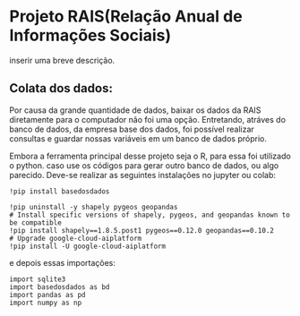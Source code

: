 # Projeto RAIS(Relação Anual de Informações Sociais)

inserir uma breve descrição.

## Colata dos dados:

Por causa da grande quantidade de dados, baixar os dados da RAIS diretamente para o computador não
foi uma opção. Entretando, atráves do banco de dados, da empresa base dos dados, foi possível realizar
consultas e guardar nossas variáveis em um banco de dados próprio.

Embora a ferramenta principal desse projeto seja o R, para essa foi utilizado o python.
caso use os códigos para gerar outro banco de dados, ou algo parecido. Deve-se realizar as seguintes
instalações no jupyter ou colab:
```
!pip install basedosdados

!pip uninstall -y shapely pygeos geopandas
# Install specific versions of shapely, pygeos, and geopandas known to be compatible
!pip install shapely==1.8.5.post1 pygeos==0.12.0 geopandas==0.10.2
# Upgrade google-cloud-aiplatform
!pip install -U google-cloud-aiplatform

```
e depois essas importações:
```
import sqlite3
import basedosdados as bd
import pandas as pd
import numpy as np
```